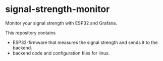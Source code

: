 # signal-strength-monitor

Monitor your signal strength with ESP32 and Grafana.

This repository contains

* ESP32-firmware that measures the signal strength and sends it to the backend.
* backend code and configuration files for linux.
